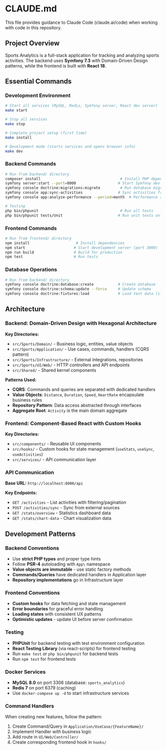 # CLAUDE.md

This file provides guidance to Claude Code (claude.ai/code) when working with code in this repository.

## Project Overview

Sports Analytics is a full-stack application for tracking and analyzing sports activities. The backend uses **Symfony 7.3** with Domain-Driven Design patterns, while the frontend is built with **React 18**.

## Essential Commands

### Development Environment
```bash
# Start all services (MySQL, Redis, Symfony server, React dev server)
make start

# Stop all services
make stop

# Complete project setup (first time)
make install

# Development mode (starts services and opens browser info)
make dev
```

### Backend Commands
```bash
# Run from backend/ directory
composer install                                    # Install PHP dependencies
symfony server:start --port=8000                   # Start Symfony dev server
symfony console doctrine:migrations:migrate         # Run database migrations
symfony console app:sync-activities                # Sync activities from Strava
symfony console app:analyze-performance --period=month  # Performance analysis

# Testing
php bin/phpunit                                     # Run all tests
php bin/phpunit tests/Unit                         # Run unit tests only
```

### Frontend Commands
```bash
# Run from frontend/ directory
npm install                     # Install dependencies
npm start                      # Start development server (port 3000)
npm run build                  # Build for production
npm test                       # Run tests
```

### Database Operations
```bash
# Run from backend/ directory
symfony console doctrine:database:create           # Create database
symfony console doctrine:schema:update --force     # Update schema
symfony console doctrine:fixtures:load             # Load test data (if fixtures exist)
```

## Architecture

### Backend: Domain-Driven Design with Hexagonal Architecture

**Key Directories:**
- `src/Sports/Domain/` - Business logic, entities, value objects
- `src/Sports/Application/` - Use cases, commands, handlers (CQRS pattern)
- `src/Sports/Infrastructure/` - External integrations, repositories
- `src/Sports/UI/Web/` - HTTP controllers and API endpoints
- `src/Shared/` - Shared kernel components

**Patterns Used:**
- **CQRS**: Commands and queries are separated with dedicated handlers
- **Value Objects**: `Distance`, `Duration`, `Speed`, `HeartRate` encapsulate business rules
- **Repository Pattern**: Data access abstracted through interfaces
- **Aggregate Root**: `Activity` is the main domain aggregate

### Frontend: Component-Based React with Custom Hooks

**Key Directories:**
- `src/components/` - Reusable UI components
- `src/hooks/` - Custom hooks for state management (`useStats`, `useSync`, `useActivities`)
- `src/services/` - API communication layer

### API Communication

**Base URL:** `http://localhost:8000/api`

**Key Endpoints:**
- `GET /activities` - List activities with filtering/pagination
- `POST /activities/sync` - Sync from external sources
- `GET /stats/overview` - Statistics dashboard data
- `GET /stats/chart-data` - Chart visualization data

## Development Patterns

### Backend Conventions
- Use **strict PHP types** and proper type hints
- Follow **PSR-4** autoloading with `App\` namespace
- **Value objects are immutable** - use static factory methods
- **Commands/Queries** have dedicated handlers in Application layer
- **Repository implementations** go in Infrastructure layer

### Frontend Conventions
- **Custom hooks** for data fetching and state management
- **Error boundaries** for graceful error handling
- **Loading states** with consistent UX patterns
- **Optimistic updates** - update UI before server confirmation

### Testing
- **PHPUnit** for backend testing with test environment configuration
- **React Testing Library** (via react-scripts) for frontend testing
- Run `make test` or `php bin/phpunit` for backend tests
- Run `npm test` for frontend tests

### Docker Services
- **MySQL 8.0** on port 3306 (database: `sports_analytics`)
- **Redis 7** on port 6379 (caching)
- Use `docker-compose up -d` to start infrastructure services

### Command Handlers
When creating new features, follow the pattern:
1. Create Command/Query in `Application/UseCase/{FeatureName}/`
2. Implement Handler with business logic
3. Add route in `UI/Web/Controller/`
4. Create corresponding frontend hook in `hooks/`